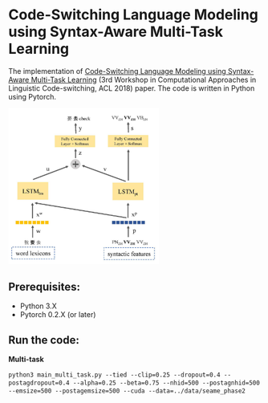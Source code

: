 # Code-Switching Language Modeling using Syntax-Aware Multi-Task Learning
The implementation of <a href="https://arxiv.org/abs/1805.12070">Code-Switching Language Modeling using Syntax-Aware Multi-Task Learning</a> (3rd Workshop in Computational Approaches in Linguistic Code-switching, ACL 2018) paper. The code is written in Python using Pytorch.

<img src="img/multi-task-model.jpg" width=300>

## Prerequisites:
- Python 3.X
- Pytorch 0.2.X (or later)

## Run the code:

<b>Multi-task</b>
```
python3 main_multi_task.py --tied --clip=0.25 --dropout=0.4 --postagdropout=0.4 --alpha=0.25 --beta=0.75 --nhid=500 --postagnhid=500 --emsize=500 --postagemsize=500 --cuda --data=../data/seame_phase2
```
